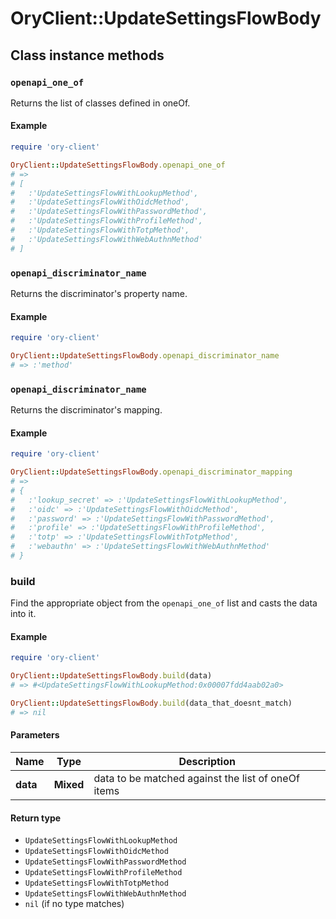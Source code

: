 # OryClient::UpdateSettingsFlowBody

## Class instance methods

### `openapi_one_of`

Returns the list of classes defined in oneOf.

#### Example

```ruby
require 'ory-client'

OryClient::UpdateSettingsFlowBody.openapi_one_of
# =>
# [
#   :'UpdateSettingsFlowWithLookupMethod',
#   :'UpdateSettingsFlowWithOidcMethod',
#   :'UpdateSettingsFlowWithPasswordMethod',
#   :'UpdateSettingsFlowWithProfileMethod',
#   :'UpdateSettingsFlowWithTotpMethod',
#   :'UpdateSettingsFlowWithWebAuthnMethod'
# ]
```

### `openapi_discriminator_name`

Returns the discriminator's property name.

#### Example

```ruby
require 'ory-client'

OryClient::UpdateSettingsFlowBody.openapi_discriminator_name
# => :'method'
```

### `openapi_discriminator_name`

Returns the discriminator's mapping.

#### Example

```ruby
require 'ory-client'

OryClient::UpdateSettingsFlowBody.openapi_discriminator_mapping
# =>
# {
#   :'lookup_secret' => :'UpdateSettingsFlowWithLookupMethod',
#   :'oidc' => :'UpdateSettingsFlowWithOidcMethod',
#   :'password' => :'UpdateSettingsFlowWithPasswordMethod',
#   :'profile' => :'UpdateSettingsFlowWithProfileMethod',
#   :'totp' => :'UpdateSettingsFlowWithTotpMethod',
#   :'webauthn' => :'UpdateSettingsFlowWithWebAuthnMethod'
# }
```

### build

Find the appropriate object from the `openapi_one_of` list and casts the data into it.

#### Example

```ruby
require 'ory-client'

OryClient::UpdateSettingsFlowBody.build(data)
# => #<UpdateSettingsFlowWithLookupMethod:0x00007fdd4aab02a0>

OryClient::UpdateSettingsFlowBody.build(data_that_doesnt_match)
# => nil
```

#### Parameters

| Name | Type | Description |
| ---- | ---- | ----------- |
| **data** | **Mixed** | data to be matched against the list of oneOf items |

#### Return type

- `UpdateSettingsFlowWithLookupMethod`
- `UpdateSettingsFlowWithOidcMethod`
- `UpdateSettingsFlowWithPasswordMethod`
- `UpdateSettingsFlowWithProfileMethod`
- `UpdateSettingsFlowWithTotpMethod`
- `UpdateSettingsFlowWithWebAuthnMethod`
- `nil` (if no type matches)

